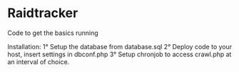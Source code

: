 # Raidtracker

Code to get the basics running

Installation:
1° Setup the database from database.sql
2° Deploy code to your host, insert settings in dbconf.php
3° Setup chronjob to access crawl.php at an interval of choice.
